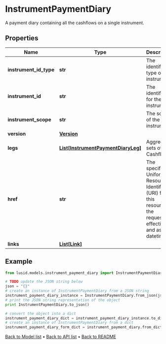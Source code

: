 # InstrumentPaymentDiary

A payment diary containing all the cashflows on a single instrument.

## Properties
Name | Type | Description | Notes
------------ | ------------- | ------------- | -------------
**instrument_id_type** | **str** | The identifier type of the instrument. | [optional] 
**instrument_id** | **str** | The identifier for the instrument. | [optional] 
**instrument_scope** | **str** | The scope of the instrument. | [optional] 
**version** | [**Version**](Version.md) |  | [optional] 
**legs** | [**List[InstrumentPaymentDiaryLeg]**](InstrumentPaymentDiaryLeg.md) | Aggregated sets of Cashflows. | [optional] 
**href** | **str** | The specific Uniform Resource Identifier (URI) for this resource at the requested effective and asAt datetime. | [optional] 
**links** | [**List[Link]**](Link.md) |  | [optional] 

## Example

```python
from lusid.models.instrument_payment_diary import InstrumentPaymentDiary

# TODO update the JSON string below
json = "{}"
# create an instance of InstrumentPaymentDiary from a JSON string
instrument_payment_diary_instance = InstrumentPaymentDiary.from_json(json)
# print the JSON string representation of the object
print InstrumentPaymentDiary.to_json()

# convert the object into a dict
instrument_payment_diary_dict = instrument_payment_diary_instance.to_dict()
# create an instance of InstrumentPaymentDiary from a dict
instrument_payment_diary_form_dict = instrument_payment_diary.from_dict(instrument_payment_diary_dict)
```
[Back to Model list](../README.md#documentation-for-models) &#8226; [Back to API list](../README.md#documentation-for-api-endpoints) &#8226; [Back to README](../README.md)


